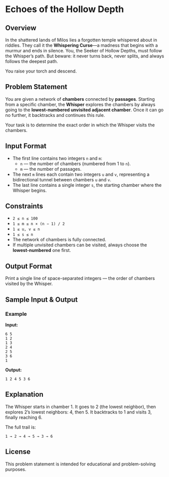 # Echoes of the Hollow Depth

## Overview

In the shattered lands of Milos lies a forgotten temple whispered about in riddles. They call it the **Whispering Curse**—a madness that begins with a murmur and ends in silence. You, the Seeker of Hollow Depths, must follow the Whisper’s path. But beware: it never turns back, never splits, and always follows the deepest path.

You raise your torch and descend.

## Problem Statement

You are given a network of **chambers** connected by **passages**. Starting from a specific chamber, the **Whisper** explores the chambers by always going to the **lowest-numbered unvisited adjacent chamber**. Once it can go no further, it backtracks and continues this rule.

Your task is to determine the exact order in which the Whisper visits the chambers.

## Input Format

- The first line contains two integers `n` and `m`:
  - `n` — the number of chambers (numbered from 1 to `n`).
  - `m` — the number of passages.
- The next `m` lines each contain two integers `u` and `v`, representing a bidirectional tunnel between chambers `u` and `v`.
- The last line contains a single integer `s`, the starting chamber where the Whisper begins.

## Constraints

- `2 ≤ n ≤ 100`
- `1 ≤ m ≤ n × (n − 1) / 2`
- `1 ≤ u, v ≤ n`
- `1 ≤ s ≤ n`
- The network of chambers is fully connected.
- If multiple unvisited chambers can be visited, always choose the **lowest-numbered** one first.

## Output Format

Print a single line of space-separated integers — the order of chambers visited by the Whisper.

## Sample Input & Output

### Example
**Input:**
```
6 5
1 2
1 3
2 4
2 5
3 6
1
```

**Output:**
```
1 2 4 5 3 6
```

## Explanation

The Whisper starts in chamber 1. It goes to 2 (the lowest neighbor), then explores 2’s lowest neighbors: 4, then 5. It backtracks to 1 and visits 3, finally reaching 6.

The full trail is:
```
1 → 2 → 4 → 5 → 3 → 6
```

## License

This problem statement is intended for educational and problem-solving purposes.